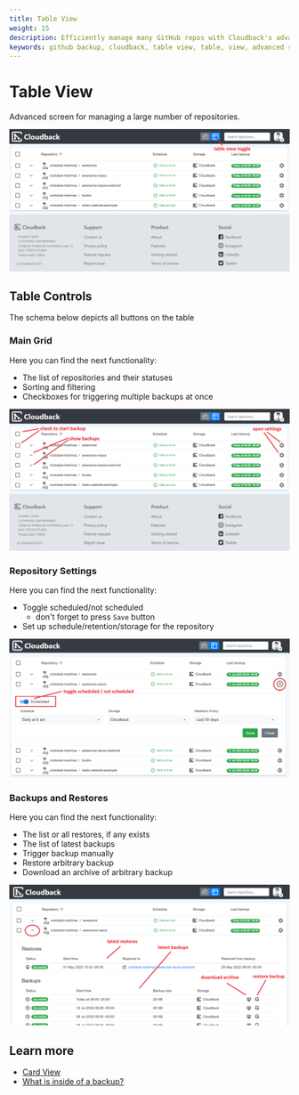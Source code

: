 ```yaml
---
title: Table View
weight: 15
description: Efficiently manage many GitHub repos with Cloudback's advanced screen
keywords: github backup, cloudback, table view, table, view, advanced screen, advanced, screen
---
```


# Table View

Advanced screen for managing a large number of repositories.

<img src="/static/features/table-view-1.png" alt="Card View"/>

## Table Controls

The schema below depicts all buttons on the table

### Main Grid

Here you can find the next functionality:
* The list of repositories and their statuses
* Sorting and filtering
* Checkboxes for triggering multiple backups at once 

<img src="/static/features/table-view-2.png" alt="Card View"/>

### Repository Settings

Here you can find the next functionality:
* Toggle scheduled/not scheduled 
    * don't forget to press `Save` button
* Set up schedule/retention/storage for the repository

<img src="/static/features/table-view-4.png" alt="Card View"/>

### Backups and Restores

Here you can find the next functionality:
* The list or all restores, if any exists
* The list of latest backups
* Trigger backup manually
* Restore arbitrary backup
* Download an archive of arbitrary backup

<img src="/static/features/table-view-3.png" alt="Card View"/>

## Learn more

- [Card View](/features/card-view/)
- [What is inside of a backup?](/features/metadata/)
